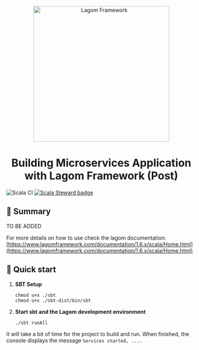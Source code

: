 <p align="center">
  <a href="https://www.lagomframework.com/?utm_source=tiarebalbi-starter&utm_medium=readme&utm_campaign=tiarebalbi/lagom-starter-minimal">
    <img alt="Lagom Framework" src="https://scalac.io/wp-content/uploads/2019/02/lagom-logo.png" width="360" />
  </a>
</p>
<h1 align="center">
  Building Microservices Application with Lagom Framework (Post)
</h1>

![Scala CI](https://github.com/tiarebalbi/lagom-starter-minimal/workflows/Scala%20CI/badge.svg)
[![Scala Steward badge](https://img.shields.io/badge/Scala_Steward-helping-blue.svg?style=flat&logo=data:image/png;base64,iVBORw0KGgoAAAANSUhEUgAAAA4AAAAQCAMAAAARSr4IAAAAVFBMVEUAAACHjojlOy5NWlrKzcYRKjGFjIbp293YycuLa3pYY2LSqql4f3pCUFTgSjNodYRmcXUsPD/NTTbjRS+2jomhgnzNc223cGvZS0HaSD0XLjbaSjElhIr+AAAAAXRSTlMAQObYZgAAAHlJREFUCNdNyosOwyAIhWHAQS1Vt7a77/3fcxxdmv0xwmckutAR1nkm4ggbyEcg/wWmlGLDAA3oL50xi6fk5ffZ3E2E3QfZDCcCN2YtbEWZt+Drc6u6rlqv7Uk0LdKqqr5rk2UCRXOk0vmQKGfc94nOJyQjouF9H/wCc9gECEYfONoAAAAASUVORK5CYII=)](https://scala-steward.org)


## 📜 Summary

TO BE ADDED

For more details on how to use check the lagom documentation:
[https://www.lagomframework.com/documentation/1.6.x/scala/Home.html](https://www.lagomframework.com/documentation/1.6.x/scala/Home.html)

## 🚀 Quick start

1.  **SBT Setup**

    ```shell
    chmod u+x ./sbt 
    chmod u+x ./sbt-dist/bin/sbt
    ```
2.  **Start sbt and the Lagom development environment**
    ```shell
    ./sbt runAll
    ```

It will take a bit of time for the project to build and run. When finished, the console displays the message `Services started, ....`
